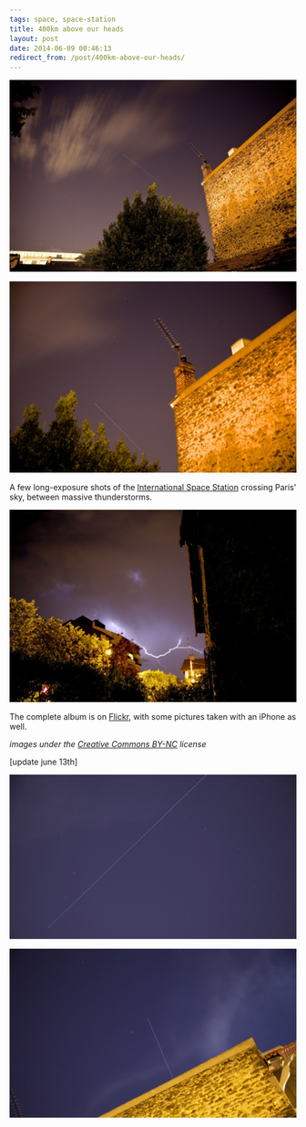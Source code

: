 ```yaml
---
tags: space, space-station
title: 400km above our heads
layout: post
date: 2014-06-09 00:46:13
redirect_from: /post/400km-above-our-heads/
---
```


![iss_1.jpg][1]

![iss_2.jpg][2]

A few long-exposure shots of the [International Space Station][3] crossing Paris' sky, between massive thunderstorms.



![IMG_9700.jpg][4]

The complete album is on [Flickr][5], with some pictures taken with an iPhone as well.

_images under the [Creative Commons BY-NC][6] license_

[update june 13th]

![ISS on the 13th of June, 1][7]

![ISS on the 13th of June, 2][8]

[1]: /static/media/2014/06/img-1402270722694-raw.jpg
[2]: /static/media/2014/06/img-1402270728003-raw.jpg
[3]: http://www.nasa.gov/mission_pages/station/main/
[4]: /static/media/2014/06/img-1402270731732-raw.jpg
[5]: https://www.flickr.com/photos/amyparent/sets/72157645068895551/
[6]: http://creativecommons.org/licenses/by-nc/4.0/
[7]: /static/media/2014/06/img-1402645713672-raw.jpg
[8]: /static/media/2014/06/img-1402645734372-raw.jpg
